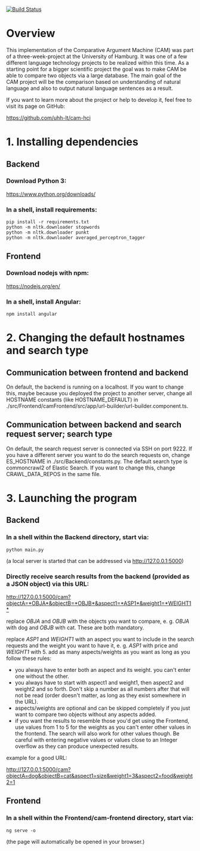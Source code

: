 [![Build Status](https://travis-ci.org/uhh-lt/cam-hci.svg?branch=master)](https://travis-ci.org/uhh-lt/cam-hci)

# Overview

This implementation of the Comparative Argument Machine (CAM) was part of a three-week-project at the University of Hamburg. It was one of a few different language technology projects to be realized within this time. As a starting point for a bigger scientific project the goal was to make CAM be able to compare two objects via a large database. The main goal of the CAM project will be the comparison based on understanding of natural language and also to output natural language sentences as a result.

If you want to learn more about the project or help to develop it, feel free to visit its page on GitHub:

<https://github.com/uhh-lt/cam-hci>

# 1. Installing dependencies

## Backend

### Download Python 3:

<https://www.python.org/downloads/>

### In a shell, install requirements:

    pip install -r requirements.txt
    python -m nltk.downloader stopwords
    python -m nltk.downloader punkt
    python -m nltk.downloader averaged_perceptron_tagger

## Frontend

### Download nodejs with npm:

<https://nodejs.org/en/>

### In a shell, install Angular:

    npm install angular

# 2. Changing the default hostnames and search type

## Communication between frontend and backend

On default, the backend is running on a localhost. If you want to change this, maybe because you deployed the project to another server, change all HOSTNAME constants (like HOSTNAME_DEFAULT) in ./src/Frontend/camFrontend/src/app/url-builder/url-builder.component.ts.

## Communication between backend and search request server; search type

On default, the search request server is connected via SSH on port 9222. If you have a different server you want to do the search requests on, change ES_HOSTNAME in ./src/Backend/constants.py. The default search type is commoncrawl2 of Elastic Search. If you want to change this, change CRAWL_DATA_REPOS in the same file.

# 3. Launching the program

## Backend

### In a shell within the Backend directory, start via:

    python main.py

(a local server is started that can be addressed via http://127.0.0.1:5000)

### Directly receive search results from the backend (provided as a JSON object) via this URL:

<http://127.0.0.1:5000/cam?objectA=*OBJA*&objectB=*OBJB*&aspect1=*ASP1*&weight1=*WEIGHT1*>

replace _OBJA_ and _OBJB_ with the objects you want to compare, e. g. _OBJA_ with dog and _OBJB_ with cat. These are both mandatory.

replace _ASP1_ and _WEIGHT1_ with an aspect you want to include in the search requests and the weight you want to have it, e. g. _ASP1_ with price and _WEIGHT1_ with 5.
add as many aspects/weights as you want as long as you follow these rules:

* you always have to enter both an aspect and its weight. you can't enter one without the other.
* you always have to start with aspect1 and weight1, then aspect2 and weight2 and so forth. Don't skip a number as all numbers after that will not be read (order doesn't matter, as long as they exist somewhere in the URL).
* aspects/weights are optional and can be skipped completely if you just want to compare two objects without any aspects added.
* if you want the results to resemble those you'd get using the Frontend, use values from 1 to 5 for the weights as you can't enter other values in the frontend. The search will also work for other values though. Be careful with entering negative values or values close to an Integer overflow as they can produce unexpected results.

example for a good URL:

<http://127.0.0.1:5000/cam?objectA=dog&objectB=cat&aspect1=size&weight1=3&aspect2=food&weight2=1>

## Frontend

### In a shell within the Frontend/cam-frontend directory, start via:

    ng serve -o

(the page will automatically be opened in your browser.)
